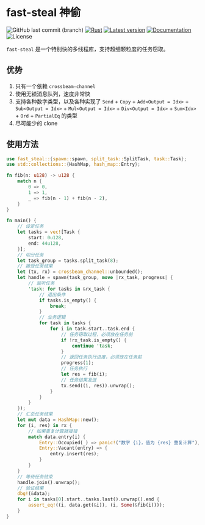 # fast-steal 神偷

![GitHub last commit (branch)](https://img.shields.io/github/last-commit/share121/fast-steal/master)
[![Rust](https://github.com/share121/fast-steal/workflows/Test/badge.svg)](https://github.com/share121/fast-steal/actions)
[![Latest version](https://img.shields.io/crates/v/fast-steal.svg)](https://crates.io/crates/fast-steal)
[![Documentation](https://docs.rs/fast-steal/badge.svg)](https://docs.rs/fast-steal)
![License](https://img.shields.io/crates/l/fast-steal.svg)

`fast-steal` 是一个特别快的多线程库，支持超细颗粒度的任务窃取。

## 优势

1. 只有一个依赖 `crossbeam-channel`
2. 使用无锁消息队列，速度非常快
3. 支持各种数字类型，以及各种实现了 `Send` + `Copy` + `Add<Output = Idx>` + `Sub<Output = Idx>` + `Mul<Output = Idx>` + `Div<Output = Idx>` + `Sum<Idx>` + `Ord` + `PartialEq` 的类型
4. 尽可能少的 clone

## 使用方法

```rust
use fast_steal::{spawn::spawn, split_task::SplitTask, task::Task};
use std::collections::{HashMap, hash_map::Entry};

fn fib(n: u128) -> u128 {
    match n {
        0 => 0,
        1 => 1,
        _ => fib(n - 1) + fib(n - 2),
    }
}

fn main() {
    // 设定任务
    let tasks = vec![Task {
        start: 0u128,
        end: 44u128,
    }];
    // 切分任务
    let task_group = tasks.split_task(8);
    // 接受任务结果
    let (tx, rx) = crossbeam_channel::unbounded();
    let handle = spawn(task_group, move |rx_task, progress| {
        // 监听任务
        'task: for tasks in &rx_task {
            // 退出条件
            if tasks.is_empty() {
                break;
            }
            // 业务逻辑
            for task in tasks {
                for i in task.start..task.end {
                    // 任务窃取过程，必须放在任务前
                    if !rx_task.is_empty() {
                        continue 'task;
                    }
                    // 返回任务执行进度，必须放在任务前
                    progress(1);
                    // 任务执行
                    let res = fib(i);
                    // 任务结果发送
                    tx.send((i, res)).unwrap();
                }
            }
        }
    });
    // 汇总任务结果
    let mut data = HashMap::new();
    for (i, res) in rx {
        // 如果重复计算就报错
        match data.entry(i) {
            Entry::Occupied(_) => panic!("数字 {i}，值为 {res} 重复计算"),
            Entry::Vacant(entry) => {
                entry.insert(res);
            }
        }
    }
    // 等待任务结束
    handle.join().unwrap();
    // 验证结果
    dbg!(&data);
    for i in tasks[0].start..tasks.last().unwrap().end {
        assert_eq!((i, data.get(&i)), (i, Some(&fib(i))));
    }
}
```
